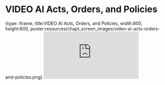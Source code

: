 # VIDEO AI Acts, Orders, and Policies
 
{type: iframe, title:VIDEO AI Acts, Orders, and Policies, width:800, height:600, poster:resources/chapt_screen_images/video-ai-acts-orders-and-policies.png}
![](https://hutchdatascience.org/AI_for_Decision_Makers/no_toc/video-ai-acts-orders-and-policies.html)
 

 
